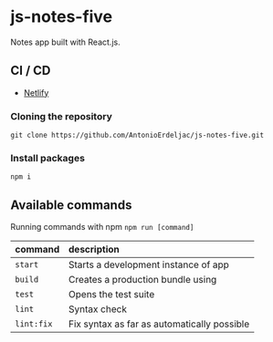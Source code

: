 # js-notes-five

Notes app built with React.js.

## CI / CD

- [Netlify](https://reverent-lewin-6110a6.netlify.app/)

### Cloning the repository

```shell
git clone https://github.com/AntonioErdeljac/js-notes-five.git
```

### Install packages


```shell
npm i
```

## Available commands

Running commands with npm `npm run [command]`

| command            | description                                                                                                                                                                 |
| :----------------- | :-------------------------------------------------------------------------------------------------------------------------------------------------------------------------- |
| `start`            | Starts a development instance of app                                                                                                                                        |
| `build`            | Creates a production bundle using                                                                                                                                           |
| `test`             | Opens the test suite                                                                                                                                                        |
| `lint`             | Syntax check                                                                                                                                                                |
| `lint:fix`         | Fix syntax as far as automatically possible                                                                                                                                 |

